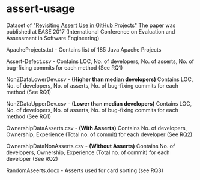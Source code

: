 # assert-usage
Dataset of ["Revisiting Assert Use in GitHub Projects"](https://docs.wixstatic.com/ugd/775ac2_020e927464694320b273159d81878e07.pdf) The paper was published at EASE 2017  (International Conference on Evaluation and Assessment in Software Engineering) 

ApacheProjects.txt - Contains list of 185 Java Apache Projects

Assert-Defect.csv -  Contains LOC, No. of developers, No. of asserts, No. of bug-fixing commits for each method (See RQ1)

NonZDataLowerDev.csv - **(Higher than median developers)** Contains LOC, No. of developers, No. of asserts, No. of bug-fixing commits for each method (See RQ1)

NonZDataUpperDev.csv - **(Lower than median developers)** Contains LOC, No. of developers, No. of asserts, No. of bug-fixing commits for each method (See RQ1)

OwnershipDataAsserts.csv - **(With Asserts)** Contains No. of developers, Ownership, Experience (Total no. of commit) for each developer (See RQ2)

OwnershipDataNonAsserts.csv - **(Without Asserts)** Contains No. of developers, Ownership, Experience (Total no. of commit) for each developer (See RQ2)

RandomAseerts.docx - Asserts used for card sorting (see RQ3)